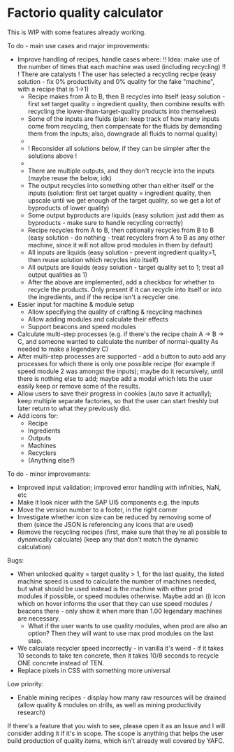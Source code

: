 # Factorio quality calculator

This is WIP with some features already working.

To do - main use cases and major improvements:
- Improve handling of recipes, handle cases where:
	!! Idea: make use of the number of times that each machine was used (including recycling) !!
	! There are catalysts
	! The user has selected a recycling recipe (easy solution - fix 0% productivity and 0% quality for the fake "machine", with a recipe that is 1->1)
	- Recipe makes from A to B, then B recycles into itself (easy solution -  first set target quality = ingredient quality, then combine results with recycling the lower-than-target-quality products into themselves)
	- Some of the inputs are fluids (plan: keep track of how many inputs come from recycling, then compensate for the fluids by demanding them from the inputs; also, downgrade all fluids to normal quality)
	- 
	- ! Reconsider all solutions below, if they can be simpler after the solutions above !
	- 
	- There are multiple outputs, and they don't recycle into the inputs (maybe reuse the below, idk)
	- The output recycles into something other than either itself or the inputs (solution: first set target quality = ingredient quality, then upscale until we get enough of the target quality, so we get a lot of byproducts of lower quality)
	- Some output byproducts are liquids (easy solution: just add them as byproducts - make sure to handle recycling correctly)
	- Recipe recycles from A to B, then optionally recycles from B to B (easy solution - do nothing - treat recyclers from A to B as any other machine, since it will not allow prod modules in them by default)
	- All inputs are liquids (easy solution - prevent ingredient quality>1, then reuse solution which recycles into itself)
	- All outputs are liquids (easy solution - target quality set to 1; treat all output qualities as 1)
	- After the above are implemented, add a checkbox for whether to recycle the products. Only present if it can recycle into itself or into the ingredients, and if the recipe isn't a recycler one.
- Easier input for machine & module setup
	- Allow specifying the quality of crafting & recycling machines
	- Allow adding modules and calculate their effects
	- Support beacons and speed modules
- Calculate multi-step processes (e.g. if there's the recipe chain A -> B -> C, and someone wanted to calculate the number of normal-quality As needed to make a legendary C)
- After multi-step processes are supported - add a button to auto add any processes for which there is only one possible recipe (for example if speed module 2 was amongst the inputs); maybe do it recursively, until there is nothing else to add; maybe add a modal which lets the user easily keep or remove some of the results.
- Allow users to save their progress in cookies (auto save it actually); keep multiple separate factories, so that the user can start freshly but later return to what they previously did.
- Add icons for:
	- Recipe
	- Ingredients
	- Outputs
	- Machines
	- Recyclers
	- (Anything else?)

To do - minor improvements:
- Improved input validation; improved error handling with infinities, NaN, etc
- Make it look nicer with the SAP UI5 components e.g. the inputs
- Move the version number to a footer, in the right corner
- Investigate whether icon size can be reduced by removing some of them (since the JSON is referencing any icons that are used)
- Remove the recycling recipes (first, make sure that they're all possible to dynamically calculate) (keep any that don't match the dynamic calculation)

Bugs:
- When unlocked quality = target quality > 1, for the last quality, the listed machine speed is used to calculate the number of machines needed, but what should be used instead is the machine with either prod modules if possible, or speed modules otherwise. Maybe add an (i) icon which on hover informs the user that they can use speed modules / beacons there - only show it when more than 1.00 legendary machines are necessary.
	- What if the user wants to use quality modules, when prod are also an option? Then they will want to use max prod modules on the last step.
- We calculate recycler speed incorrectly - in vanilla it's weird - if it takes 10 seconds to take ten concrete, then it takes 10/8 seconds to recycle ONE concrete instead of TEN.
- Replace pixels in CSS with something more universal

Low priority:
- Enable mining recipes - display how many raw resources will be drained (allow quality & modules on drills, as well as mining productivity research)

If there's a feature that you wish to see, please open it as an Issue and I will consider adding it if it's in scope. The scope is anything that helps the user build production of quality items, which isn't already well covered by YAFC.
